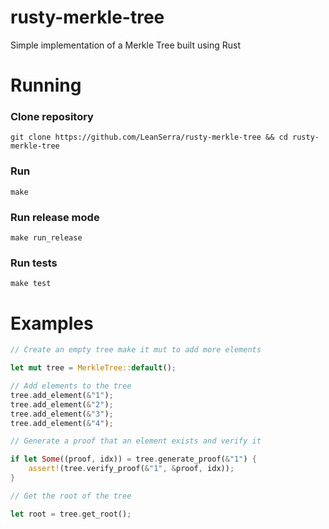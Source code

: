 # rusty-merkle-tree
Simple implementation of a Merkle Tree built using Rust

# Running
### Clone repository
```
git clone https://github.com/LeanSerra/rusty-merkle-tree && cd rusty-merkle-tree
```
### Run
```
make
```
### Run release mode
```
make run_release
```
### Run tests
```
make test
```
# Examples
```Rust
// Create an empty tree make it mut to add more elements

let mut tree = MerkleTree::default();

// Add elements to the tree
tree.add_element(&"1");
tree.add_element(&"2");
tree.add_element(&"3");
tree.add_element(&"4");

// Generate a proof that an element exists and verify it

if let Some((proof, idx)) = tree.generate_proof(&"1") {
    assert!(tree.verify_proof(&"1", &proof, idx));
}

// Get the root of the tree

let root = tree.get_root();
```
